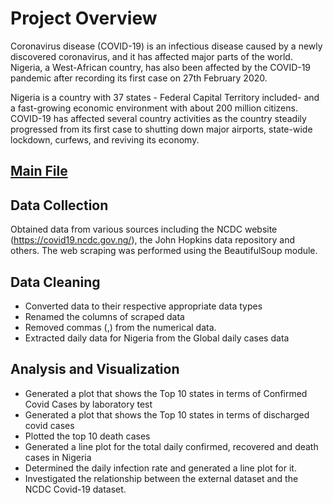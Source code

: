 # Project Overview
Coronavirus disease (COVID-19) is an infectious disease caused by a newly discovered coronavirus, and it has affected major parts of the world. Nigeria, a West-African country, has also been affected by the COVID-19 pandemic after recording its first case on 27th February 2020.

Nigeria is a country with 37 states - Federal Capital Territory included- and a fast-growing economic environment with about 200 million citizens. COVID-19 has affected several country activities as the country steadily progressed from its first case to shutting down major airports, state-wide lockdown, curfews, and reviving its economy.
## [Main File](https://github.com/XVI-IX/Nigeria-COVID-projects/blob/main/Covid.ipynb)

## Data Collection
Obtained data from various sources including the NCDC website
(https://covid19.ncdc.gov.ng/), the John Hopkins data repository and others.
The web scraping was performed using the BeautifulSoup module.

## Data Cleaning 
* Converted data to their respective appropriate data types
* Renamed the columns of scraped data
* Removed commas (,) from the numerical data.
* Extracted daily data for Nigeria from the Global daily cases data 

## Analysis and Visualization
* Generated a plot that shows the Top 10 states in terms of Confirmed Covid Cases by laboratory test
* Generated a plot that shows the Top 10 states in terms of discharged covid cases
* Plotted the top 10 death cases
* Generated a line plot for the total daily confirmed, recovered and death cases in Nigeria
* Determined the daily infection rate and generated a line plot for it.
* Investigated the relationship between the external dataset and the NCDC Covid-19 dataset.
